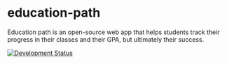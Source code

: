 # education-path
Education path is an open-source web app that helps students track their progress in their classes and their GPA, but ultimately their success.

[![Development Status](https://api.netlify.com/api/v1/badges/07ad2c42-b304-4909-b282-dac2b0cf1806/deploy-status)](https://app.netlify.com/sites/aesthetic-hamster-67f690/deploys)
